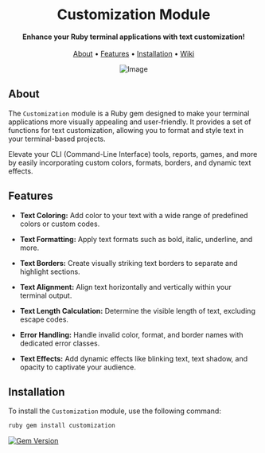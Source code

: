 <h1 align="center">Customization Module</h1>

<div align="center">
  <strong>Enhance your Ruby terminal applications with text customization!</strong>
</div>

<br />

<div align="center">
  <a href="#about">About</a> •
  <a href="#features">Features</a> •
  <a href="#installation">Installation</a> •
  <a href="https://github.com/ThatAlecs/customization/wiki/">Wiki</a>
</div>

<p align="center">
  <img src="https://media.discordapp.net/attachments/427876173289357332/1161781363549147236/image-removebg-preview.png?ex=65398c35&is=65271735&hm=40b3bef1d52e220c0e7148392b95d0bd18f0227f6941353806700d82361fc919&=" alt="Image">
</p>

## About

The `Customization` module is a Ruby gem designed to make your terminal applications more visually appealing and user-friendly. It provides a set of functions for text customization, allowing you to format and style text in your terminal-based projects.

Elevate your CLI (Command-Line Interface) tools, reports, games, and more by easily incorporating custom colors, formats, borders, and dynamic text effects.

## Features

- **Text Coloring:** Add color to your text with a wide range of predefined colors or custom codes.

- **Text Formatting:** Apply text formats such as bold, italic, underline, and more.

- **Text Borders:** Create visually striking text borders to separate and highlight sections.

- **Text Alignment:** Align text horizontally and vertically within your terminal output.

- **Text Length Calculation:** Determine the visible length of text, excluding escape codes.

- **Error Handling:** Handle invalid color, format, and border names with dedicated error classes.

- **Text Effects:** Add dynamic effects like blinking text, text shadow, and opacity to captivate your audience.

## Installation

To install the `Customization` module, use the following command:

```bash
ruby gem install customization
```

[![Gem Version](https://badge.fury.io/rb/customization.svg)](https://badge.fury.io/rb/customization)
